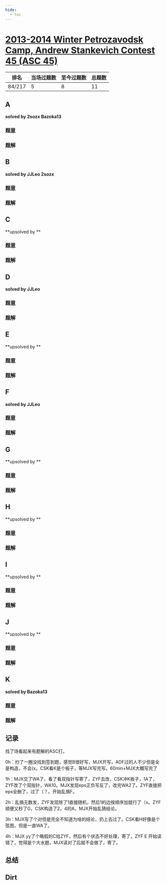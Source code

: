 ```yaml
---
hide:
  - toc
---
```


# [2013-2014 Winter Petrozavodsk Camp, Andrew Stankevich Contest 45 (ASC 45)](https://codeforces.com/gym/100520)

| 排名   | 当场过题数 | 至今过题数 | 总题数 |
| ------ | ---------- | ---------- | ------ |
| 84/217 | 5          | 8          | 11     |

## **A**

**solved by 2sozx Bazoka13**

### 题意



### 题解



## **B**

**solved by JJLeo 2sozx**

### 题意



### 题解



## **C**

**upsolved by **

### 题意



### 题解



## **D**

**solved by JJLeo**

### 题意



### 题解



## **E**

**upsolved by **

### 题意



### 题解



## **F**

**solved by JJLeo**

### 题意



### 题解



## **G**

**upsolved by **

### 题意



### 题解



## **H**

**upsolved by **

### 题意



### 题解



## **I**

**upsolved by **

### 题意



### 题解



## **J**

**upsolved by **

### 题意



### 题解



## **K**

**solved by Bazoka13**

### 题意



### 题解



## **记录**

找了场看起来有题解的ASC打。

0h：扫了一圈没找到签到题，感觉B很好写，MJX开写，ADF过的人不少但是全是构造，不会(x。CSK看K是个板子，等MJX写完写。60min+MJX大概写完了

1h：MJX交了WA了，看了看双指针写寄了，ZYF去改，CSK冲K板子，1A了，ZYF改了个双指针，WA10。MJX发现eps正负写反了，改完WA2了。ZYF直接把eps全删了，过了（？。开始乱搞F。

2h：乱搞无数发，ZYF发现除了1直接随机，然后1的边按顺序加就行了（x。ZYF顺便又秒了G，CSK构造了2，4的A，MJX开始乱猜结论。

3h：MJX写了个对但是完全不知道为啥的结论，扔上去过了。CSK看H好像是个弦图，但是一直WA了。

4h：MJX yy了个略假的C给ZYF，然后有个状态不好处理，寄了，ZYF E 开始读错了，觉得是个大水题，MJX读对了后就不会做了，寄了。

## **总结**

## **Dirt**




